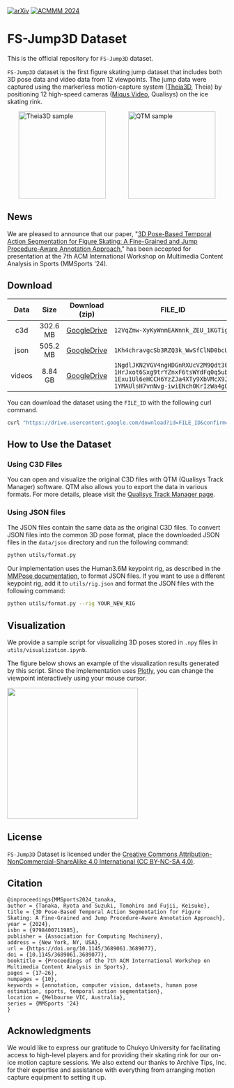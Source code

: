 [![arXiv](https://img.shields.io/badge/arXiv-2408.16638-B31B1B.svg)](http://arxiv.org/abs/2408.16638)
[![ACMMM 2024](https://img.shields.io/badge/ACMMM2024-10.1145/3689061.3689077-blue)](https://doi.org/10.1145/3689061.3689077)

# FS-Jump3D Dataset

This is the official repository for `FS-Jump3D` dataset.

`FS-Jump3D` dataset is the first figure skating jump dataset that includes both 3D pose data and video data from 12 viewpoints. The jump data were captured using the markerless motion-capture system ([Theia3D](https://www.theiamarkerless.ca/), Theia) by positioning 12 high-speed cameras ([Miqus Video](https://www.qualisys.com/cameras/miqus-video/), Qualisys) on the ice skating rink.

<div style="display: flex; justify-content: space-around;">
  <img src="https://github.com/ryota-takedalab/FS-Jump3D/blob/main/figs/Theia3D_sample.gif" alt="Theia3D sample" height="200"/>
  <img src="https://github.com/ryota-takedalab/FS-Jump3D/blob/main/figs/qtm_ex.gif" alt="QTM sample" height="200"/>
</div>

## News

We are pleased to announce that our paper, "[3D Pose-Based Temporal Action Segmentation for Figure Skating: A Fine-Grained and Jump Procedure-Aware Annotation Approach](https://arxiv.org/abs/2408.16638)," has been accepted for presentation at the 7th ACM International Workshop on Multimedia Content Analysis in Sports (MMSports '24).

## Download

| Data | Size | Download (zip) | FILE_ID |
| :---: | :---: | :---: | :---: |
| c3d | 302.6 MB | [GoogleDrive](https://drive.google.com/drive/folders/1Ki9dxLuo78XFnCun9LGwWFlzO-A0FxJT?usp=drive_link) | `12VqZmw-XyKyWnmEAWnnk_ZEU_1KGTig1` |
| json | 505.2 MB | [GoogleDrive](https://drive.google.com/drive/folders/17gQJR-qzF_JTs8JZgwZc1wuRKvkwnwVj?usp=drive_link) | `1Kh4chravgcSb3RZQ3k_WwSfClND0bcUO` |
| videos | 8.84 GB | [GoogleDrive](https://drive.google.com/drive/folders/1yvZMmK4hvrvK5ykqzkr1d-yVmImz-NNJ?usp=sharing) | `1NgdlJKN2VGV4ngHDGnRXUcV2M9Qdt30C` <br> `1HrJxot6Sxg9trYZnxF6tsWYdFq0q5ub_` <br> `1Exu1Ul6eHCCH6YzZJa4XTy9XbVMcX9Jj` <br> `1YMAUlsH7vnNvg-iwiENch0KrIzWa4gO-` |

You can download the dataset using the `FILE_ID` with the following curl command.
```zsh
curl "https://drive.usercontent.google.com/download?id=FILE_ID&confirm=xxx" -o output_filename
```

## How to Use the Dataset

### Using C3D Files

You can open and visualize the original C3D files with QTM (Qualisys Track Manager) software. QTM also allows you to export the data in various formats. For more details, please visit the [Qualisys Track Manager page](https://www.qualisys.com/software/qualisys-track-manager/).

### Using JSON files

The JSON files contain the same data as the original C3D files. To convert JSON files into the common 3D pose format, place the downloaded JSON files in the `data/json` directory and run the following command:
```zsh
python utils/format.py
```

Our implementation uses the Human3.6M keypoint rig, as described in the [MMPose documentation](https://mmpose.readthedocs.io/en/latest/dataset_zoo/3d_body_keypoint.html), to format JSON files. If you want to use a different keypoint rig, add it to `utils/rig.json` and format the JSON files with the following command:
```zsh
python utils/format.py --rig YOUR_NEW_RIG
```

## Visualization

We provide a sample script for visualizing 3D poses stored in `.npy` files in `utils/visualization.ipynb`.

The figure below shows an example of the visualization results generated by this script.
Since the implementation uses [Plotly](https://plotly.com/python/), you can change the viewpoint interactively using your mouse cursor.

<img src="https://github.com/ryota-takedalab/FS-Jump3D/blob/main/figs/vis_sample.gif" height="300"/>

## License

`FS-Jump3D` Dataset is licensed under the [Creative Commons Attribution-NonCommercial-ShareAlike 4.0 International (CC BY-NC-SA 4.0)](https://creativecommons.org/licenses/by-nc-sa/4.0/).

## Citation

```
@inproceedings{MMSports2024_tanaka,
author = {Tanaka, Ryota and Suzuki, Tomohiro and Fujii, Keisuke},
title = {3D Pose-Based Temporal Action Segmentation for Figure Skating: A Fine-Grained and Jump Procedure-Aware Annotation Approach},
year = {2024},
isbn = {9798400711985},
publisher = {Association for Computing Machinery},
address = {New York, NY, USA},
url = {https://doi.org/10.1145/3689061.3689077},
doi = {10.1145/3689061.3689077},
booktitle = {Proceedings of the 7th ACM International Workshop on Multimedia Content Analysis in Sports},
pages = {17–26},
numpages = {10},
keywords = {annotation, computer vision, datasets, human pose estimation, sports, temporal action segmentation},
location = {Melbourne VIC, Australia},
series = {MMSports '24}
}
```

## Acknowledgments

We would like to express our gratitude to Chukyo University for facilitating access to high-level players and for providing their skating rink for our on-ice motion capture sessions. We also extend our thanks to Archive Tips, Inc. for their expertise and assistance with everything from arranging motion capture equipment to setting it up.
